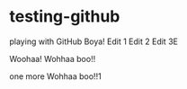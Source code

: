 # testing-github
playing with GitHub Boya!
Edit 1
Edit 2
Edit 3E

Woohaa!
Wohhaa boo!!

one more
Wohhaa boo!!1

